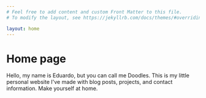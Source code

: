 ```yaml
---
# Feel free to add content and custom Front Matter to this file.
# To modify the layout, see https://jekyllrb.com/docs/themes/#overriding-theme-defaults

layout: home
---
```


# Home page

Hello, my name is Eduardo, but you can call me Doodles. This is my little personal website I've made with blog posts, projects, and contact information. Make yourself at home.
